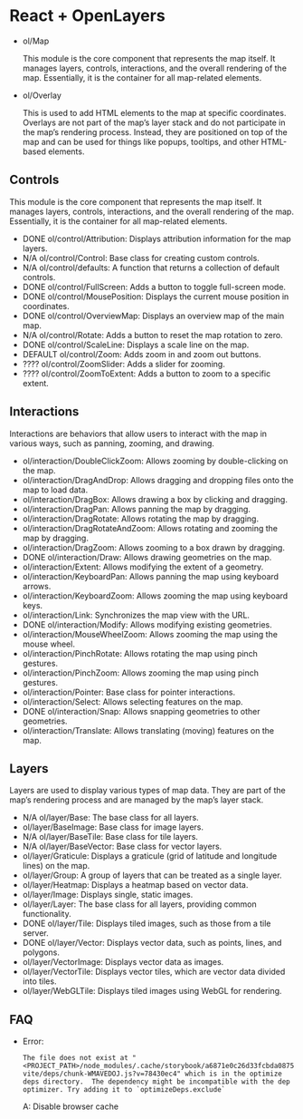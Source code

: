 # React + OpenLayers

* ol/Map

  This module is the core component that represents the map itself. It manages layers, controls, interactions, and the overall rendering of the map. Essentially, it is the container for all map-related elements.

* ol/Overlay

  This is used to add HTML elements to the map at specific coordinates. Overlays are not part of the map’s layer stack and do not participate in the map’s rendering process. Instead, they are positioned on top of the map and can be used for things like popups, tooltips, and other HTML-based elements.

## Controls

This module is the core component that represents the map itself. It manages layers, controls, interactions, and the overall rendering of the map. Essentially, it is the container for all map-related elements.

* DONE ol/control/Attribution: Displays attribution information for the map layers.
* N/A  ol/control/Control: Base class for creating custom controls.
* N/A  ol/control/defaults: A function that returns a collection of default controls.
* DONE ol/control/FullScreen: Adds a button to toggle full-screen mode.
* DONE ol/control/MousePosition: Displays the current mouse position in coordinates.
* DONE ol/control/OverviewMap: Displays an overview map of the main map.
* N/A  ol/control/Rotate: Adds a button to reset the map rotation to zero.
* DONE ol/control/ScaleLine: Displays a scale line on the map.
* DEFAULT ol/control/Zoom: Adds zoom in and zoom out buttons.
* ???? ol/control/ZoomSlider: Adds a slider for zooming.
* ???? ol/control/ZoomToExtent: Adds a button to zoom to a specific extent.

## Interactions

Interactions are behaviors that allow users to interact with the map in various ways, such as panning, zooming, and drawing.

* ol/interaction/DoubleClickZoom: Allows zooming by double-clicking on the map.
* ol/interaction/DragAndDrop: Allows dragging and dropping files onto the map to load data.
* ol/interaction/DragBox: Allows drawing a box by clicking and dragging.
* ol/interaction/DragPan: Allows panning the map by dragging.
* ol/interaction/DragRotate: Allows rotating the map by dragging.
* ol/interaction/DragRotateAndZoom: Allows rotating and zooming the map by dragging.
* ol/interaction/DragZoom: Allows zooming to a box drawn by dragging.
* DONE ol/interaction/Draw: Allows drawing geometries on the map.
* ol/interaction/Extent: Allows modifying the extent of a geometry.
* ol/interaction/KeyboardPan: Allows panning the map using keyboard arrows.
* ol/interaction/KeyboardZoom: Allows zooming the map using keyboard keys.
* ol/interaction/Link: Synchronizes the map view with the URL.
* DONE ol/interaction/Modify: Allows modifying existing geometries.
* ol/interaction/MouseWheelZoom: Allows zooming the map using the mouse wheel.
* ol/interaction/PinchRotate: Allows rotating the map using pinch gestures.
* ol/interaction/PinchZoom: Allows zooming the map using pinch gestures.
* ol/interaction/Pointer: Base class for pointer interactions.
* ol/interaction/Select: Allows selecting features on the map.
* DONE ol/interaction/Snap: Allows snapping geometries to other geometries.
* ol/interaction/Translate: Allows translating (moving) features on the map. 

## Layers

Layers are used to display various types of map data. They are part of the map’s rendering process and are managed by the map’s layer stack.

* N/A ol/layer/Base: The base class for all layers.
* ol/layer/BaseImage: Base class for image layers.
* N/A ol/layer/BaseTile: Base class for tile layers.
* N/A ol/layer/BaseVector: Base class for vector layers.
* ol/layer/Graticule: Displays a graticule (grid of latitude and longitude lines) on the map.
* ol/layer/Group: A group of layers that can be treated as a single layer.
* ol/layer/Heatmap: Displays a heatmap based on vector data.
* ol/layer/Image: Displays single, static images.
* ol/layer/Layer: The base class for all layers, providing common functionality.
* DONE ol/layer/Tile: Displays tiled images, such as those from a tile server.
* DONE ol/layer/Vector: Displays vector data, such as points, lines, and polygons.
* ol/layer/VectorImage: Displays vector data as images.
* ol/layer/VectorTile: Displays vector tiles, which are vector data divided into tiles.
* ol/layer/WebGLTile: Displays tiled images using WebGL for rendering.

## FAQ

* Error: 
  ```
  The file does not exist at "<PROJECT_PATH>/node_modules/.cache/storybook/a6871e0c26d33fcbda0875414a230db7277d874a67a0ffb34bdf44755e21997a/sb-vite/deps/chunk-WMAVEDOJ.js?v=78430ec4" which is in the optimize deps directory.  The dependency might be incompatible with the dep optimizer. Try adding it to `optimizeDeps.exclude`
  ```
  A: Disable browser cache
